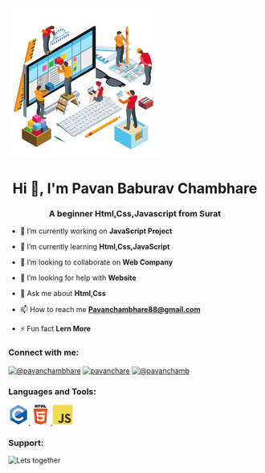 <a  align="center" href="#"><img width="60%" hight="auto" src="p.png" hight="175px"></a>
<h1 align="center">Hi 👋, I'm Pavan Baburav Chambhare</h1>
<h3 align="center">A beginner Html,Css,Javascript from Surat</h3>

- 🔭 I’m currently working on **JavaScript Project**

- 🌱 I’m currently learning **Html,Css,JavaScript**

- 👯 I’m looking to collaborate on **Web Company**

- 🤝 I’m looking for help with **Website**

- 💬 Ask me about **Html,Css**

- 📫 How to reach me **Pavanchambhare88@gmail.com**

- ⚡ Fun fact **Lern More**

<h3 align="left">Connect with me:</h3>
<p align="left">
<a href="https://codepen.io/@pavanchambhare" target="blank"><img align="center" src="https://raw.githubusercontent.com/rahuldkjain/github-profile-readme-generator/master/src/images/icons/Social/codepen.svg" alt="@pavanchambhare" height="30" width="40" /></a>
<a href="https://codesandbox.com/pavanchare" target="blank"><img align="center" src="https://raw.githubusercontent.com/rahuldkjain/github-profile-readme-generator/master/src/images/icons/Social/codesandbox.svg" alt="pavanchare" height="30" width="40" /></a>
<a href="https://hashnode.com/@pavanchamb" target="blank"><img align="center" src="https://raw.githubusercontent.com/rahuldkjain/github-profile-readme-generator/master/src/images/icons/Social/hashnode.svg" alt="@pavanchamb" height="30" width="40" /></a>
</p>

<h3 align="left">Languages and Tools:</h3>
<p align="left"> <a href="https://www.cprogramming.com/" target="_blank" rel="noreferrer"> <img src="https://raw.githubusercontent.com/devicons/devicon/master/icons/c/c-original.svg" alt="c" width="40" height="40"/> </a> <a href="https://www.w3.org/html/" target="_blank" rel="noreferrer"> <img src="https://raw.githubusercontent.com/devicons/devicon/master/icons/html5/html5-original-wordmark.svg" alt="html5" width="40" height="40"/> </a> <a href="https://developer.mozilla.org/en-US/docs/Web/JavaScript" target="_blank" rel="noreferrer"> <img src="https://raw.githubusercontent.com/devicons/devicon/master/icons/javascript/javascript-original.svg" alt="javascript" width="40" height="40"/> </a> </p>


<h3 align="left">Support:</h3>
<p><a href="https://www.buymeacoffee.com/Lets together"> <img align="left" src="https://cdn.buymeacoffee.com/buttons/v2/default-yellow.png" height="50" width="210" alt="Lets together" /></a></p><br><br>

